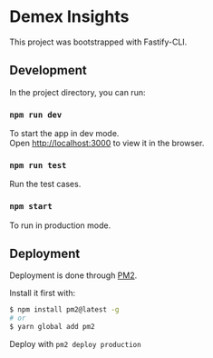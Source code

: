 # Demex Insights

This project was bootstrapped with Fastify-CLI.

## Development

In the project directory, you can run:

### `npm run dev`

To start the app in dev mode.\
Open [http://localhost:3000](http://localhost:3000) to view it in the browser.

### `npm run test`

Run the test cases.

### `npm start`

To run in production mode.

## Deployment

Deployment is done through [PM2](https://pm2.keymetrics.io/docs/usage/pm2-doc-single-page/).

Install it first with:

```bash
$ npm install pm2@latest -g
# or
$ yarn global add pm2
```

Deploy with `pm2 deploy production`
